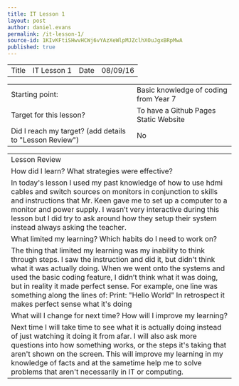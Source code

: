 ```yaml
---
title: IT Lesson 1
layout: post
author: daniel.evans
permalink: /it-lesson-1/
source-id: 1KIvKFtiSHwvHCWj6vYAzXeWlpMJZclhXOuJgxBRpMwA
published: true
---
```

<table>
  <tr>
    <td>Title</td>
    <td>IT Lesson 1</td>
    <td>Date</td>
    <td>08/09/16</td>
  </tr>
</table>


<table>
  <tr>
    <td>Starting point:</td>
    <td>Basic knowledge of coding from Year 7</td>
  </tr>
  <tr>
    <td>Target for this lesson?</td>
    <td>To have a Github Pages Static Website</td>
  </tr>
  <tr>
    <td>Did I reach my target? 
(add details to "Lesson Review")</td>
    <td>No</td>
  </tr>
</table>


<table>
  <tr>
    <td>Lesson Review</td>
  </tr>
  <tr>
    <td>How did I learn? What strategies were effective? </td>
  </tr>
  <tr>
    <td>In today's lesson I used my past knowledge of how to use hdmi cables and switch sources on monitors in conjunction to skills and instructions that Mr. Keen gave me to set up a computer to a monitor and power supply. I wasn’t very interactive during this lesson but I did try to ask around how they setup their system instead always asking the teacher.</td>
  </tr>
  <tr>
    <td>What limited my learning? Which habits do I need to work on? </td>
  </tr>
  <tr>
    <td>The thing that limited my learning was my inability to think through steps. I saw the instruction and did it, but didn’t think what it was actually doing. When we went onto the systems and used the basic coding feature, I didn’t think what it was doing, but in reality it made perfect sense. For example, one line was something along the lines of: Print: "Hello World"
In retrospect it makes perfect sense what it's doing</td>
  </tr>
  <tr>
    <td>What will I change for next time? How will I improve my learning?</td>
  </tr>
  <tr>
    <td>Next time I will take time to see what it is actually doing instead of just watching it doing it from afar. I will also ask more questions into how something works, or the steps it's taking that aren't shown on the screen. This will improve my learning in my knowledge of facts and at the sametime help me to solve problems that aren't necessarily in IT or computing.</td>
  </tr>
</table>


